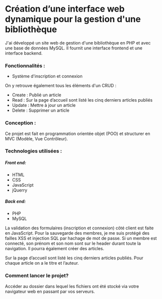 # Création d’une interface web dynamique pour la gestion d'une bibliothèque

J'ai développé un site web de gestion d'une bibliothèque en PHP et avec une base de données MySQL. Il  fournit une interface frontend et une interface backend.

### Fonctionnalités : 

* Système d'inscription et connexion

On y retrouve également tous les éléments d'un CRUD :

* Create : Publié un article
* Read :  Sur la page d’accueil sont listé les cinq derniers articles publiés
* Update : Mettre à jour un article
* Delete : Supprimer un article


### Conception : 
Ce projet est fait en programmation orientée objet (POO) et structurer en MVC (Modèle, Vue Contrôleur).



### Technologies utilisées : 

##### Front end:  

* HTML
* CSS
* JavaScript
* jQuerry

##### Back end: 

* PHP
* MySQL


La validation des formulaires (inscription et connexion) côté client est  faite en JavaScript. Pour la sauvegarde des membres, je me suis protégé des failles XSS et injection SQL par hachage de mot de passe. Si un membre est connecté, son prénom et son nom sont sur le header durant toute la navigation. Il pourra également créer des articles.

Sur  la page d’accueil sont listé les cinq derniers articles publiés. Pour chaque article on a le titre et l’auteur.



### Comment lancer le projet? 

Accéder au dossier dans lequel les fichiers ont été stocké via votre navigateur web en passant par vos serveurs.
